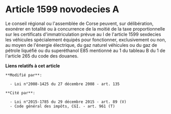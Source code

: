 # Article 1599 novodecies A

Le conseil régional ou l'assemblée de Corse peuvent, sur délibération, exonérer en totalité ou à concurrence de la moitié de
la taxe proportionnelle sur les certificats d'immatriculation prévue au I de l'article 1599 sexdecies les véhicules
spécialement équipés pour fonctionner, exclusivement ou non, au moyen de l'énergie électrique, du gaz naturel véhicules ou du
gaz de pétrole liquéfié ou du superéthanol E85 mentionné au 1 du tableau B du 1 de l'article 265 du code des douanes.

**Liens relatifs à cet article**

	**Modifié par**:

	  - Loi n°2008-1425 du 27 décembre 2008 - art. 135

	**Cité par**:

	  - Loi n°2015-1785 du 29 décembre 2015 - art. 89 (V)
	  - Code général des impôts, CGI. - art. 961 (T)

